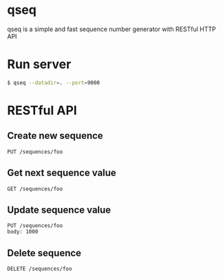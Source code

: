 qseq
===
qseq is a simple and fast sequence number generator with RESTful HTTP API

# Run server

```bash
$ qseq --datadir=. --port=9000
```

# RESTful API

## Create new sequence

```
PUT /sequences/foo
```

## Get next sequence value

```
GET /sequences/foo
```

## Update sequence value

```
PUT /sequences/foo
body: 1000
```

## Delete sequence

```
DELETE /sequences/foo
```

